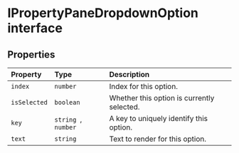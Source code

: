 # IPropertyPaneDropdownOption interface










## Properties

| Property	   | Type	| Description|
|:-------------|:-------|:-----------|
|`index`      | `number` | Index for this option. |
|`isSelected`      | `boolean` | Whether this option is currently selected. |
|`key`      | `string `,` number` | A key to uniquely identify this option. |
|`text`      | `string` | Text to render for this option. |





